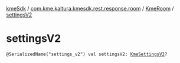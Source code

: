 [kmeSdk](../../index.md) / [com.kme.kaltura.kmesdk.rest.response.room](../index.md) / [KmeRoom](index.md) / [settingsV2](./settings-v2.md)

# settingsV2

`@SerializedName("settings_v2") val settingsV2: `[`KmeSettingsV2`](../../com.kme.kaltura.kmesdk.rest.response.room.settings/-kme-settings-v2/index.md)`?`
